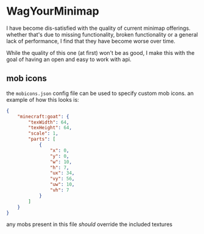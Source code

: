 # WagYourMinimap

I have become dis-satisfied with the quality of current minimap offerings. whether that's due to missing functionality,
broken functionality or a general lack of performance, I find that they have become worse over time.

While the quality of this one (at first) won't be as good, I make this with the goal of having an open and easy to work
with api.

## mob icons

the `mobicons.json` config file can be used to specify custom mob icons. an example of how this looks is:

```json
{
    "minecraft:goat": {
        "texWidth": 64,
        "texHeight": 64,
        "scale": 1,
        "parts": [
            {
                "x": 0,
                "y": 0,
                "w": 10,
                "h": 7,
                "ux": 34,
                "vy": 56,
                "uw": 10,
                "vh": 7
            }
        ]
    }
}
```

any mobs present in this file *should* override the included textures
